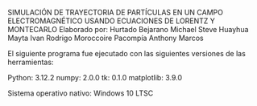 SIMULACIÓN DE TRAYECTORIA DE PARTÍCULAS EN UN CAMPO ELECTROMAGNÉTICO USANDO ECUACIONES DE LORENTZ Y MONTECARLO
Elaborado por:
Hurtado Bejarano Michael Steve
Huayhua Mayta Ivan Rodrigo
Moroccoire Pacompía Anthony Marcos

El siguiente programa fue ejecutado con las siguientes versiones de las herramientas:

Python: 3.12.2
numpy: 2.0.0
tk: 0.1.0
matplotlib: 3.9.0

Sistema operativo nativo: Windows 10 LTSC
